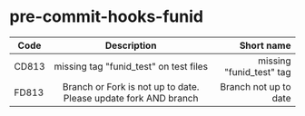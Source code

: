 pre-commit-hooks-funid
==================


| Code   |                           Description                           |               Short name |
|--------|:---------------------------------------------------------------:|-------------------------:|
| CD813  |           missing tag "funid_test" on test files                | missing "funid_test" tag | 
| FD813  | Branch or Fork is not up to date. Please update fork AND branch |    Branch not up to date | 
